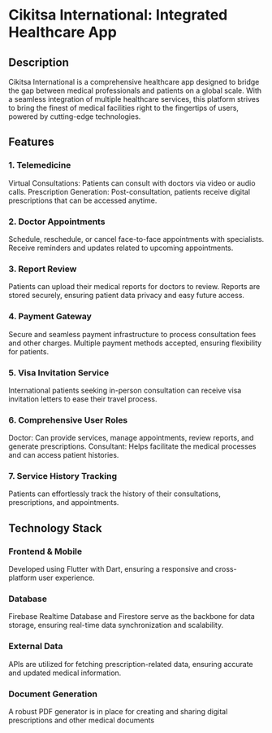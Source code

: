 <h1>Cikitsa International: Integrated Healthcare App</h1>
<h2>Description</h2>
Cikitsa International is a comprehensive healthcare app designed to bridge the gap between medical professionals and patients on a global scale. With a seamless integration of multiple healthcare services, this platform strives to bring the finest of medical facilities right to the fingertips of users, powered by cutting-edge technologies.

<h2>Features</h2>
<h3>1. Telemedicine</h3>
  Virtual Consultations: Patients can consult with doctors via video or audio calls.
  Prescription Generation: Post-consultation, patients receive digital prescriptions that can be accessed anytime.

<h3>2. Doctor Appointments</h3>
  Schedule, reschedule, or cancel face-to-face appointments with specialists.
  Receive reminders and updates related to upcoming appointments.

<h3>3. Report Review</h3>
  Patients can upload their medical reports for doctors to review.
  Reports are stored securely, ensuring patient data privacy and easy future access.

<h3>4. Payment Gateway</h3>
  Secure and seamless payment infrastructure to process consultation fees and other charges.
  Multiple payment methods accepted, ensuring flexibility for patients.

<h3>5. Visa Invitation Service</h3>
  International patients seeking in-person consultation can receive visa invitation letters to ease their travel process.

<h3>6. Comprehensive User Roles</h3>
  Doctor: Can provide services, manage appointments, review reports, and generate prescriptions.
  Consultant: Helps facilitate the medical processes and can access patient histories.

<h3>7. Service History Tracking</h3>
  Patients can effortlessly track the history of their consultations, prescriptions, and appointments.

<h2>Technology Stack</h2>
  <h3>Frontend & Mobile</h3> Developed using Flutter with Dart, ensuring a responsive and cross-platform user experience.
  <h3>Database</h3>Firebase Realtime Database and Firestore serve as the backbone for data storage, ensuring real-time data synchronization and scalability.
  <h3>External Data</h3>APIs are utilized for fetching prescription-related data, ensuring accurate and updated medical information.
  <h3>Document Generation</h3>A robust PDF generator is in place for creating and sharing digital prescriptions and other medical documents
